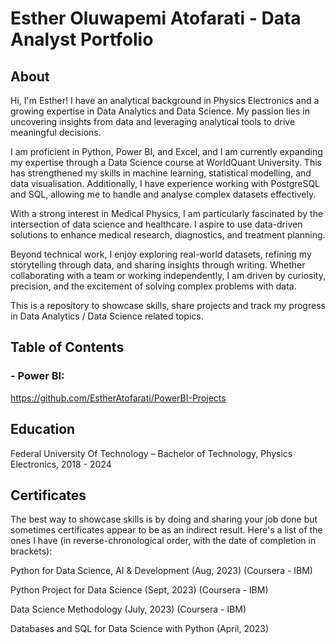 # Esther Oluwapemi Atofarati - Data Analyst Portfolio

## About

Hi, I'm Esther! I have an analytical background in Physics Electronics and a growing expertise in Data Analytics and Data Science. My passion lies in uncovering insights from data and leveraging analytical tools to drive meaningful decisions.  

I am proficient in Python, Power BI, and Excel, and I am currently expanding my expertise through a Data Science course at WorldQuant University. This has strengthened my skills in machine learning, statistical modelling, and data visualisation. Additionally, I have experience working with PostgreSQL and SQL, allowing me to handle and analyse complex datasets effectively.  

With a strong interest in Medical Physics, I am particularly fascinated by the intersection of data science and healthcare. I aspire to use data-driven solutions to enhance medical research, diagnostics, and treatment planning.  

Beyond technical work, I enjoy exploring real-world datasets, refining my storytelling through data, and sharing insights through writing. Whether collaborating with a team or working independently, I am driven by curiosity, precision, and the excitement of solving complex problems with data.

This is a repository to showcase skills, share projects and track my progress in Data Analytics / Data Science related topics.

## Table of Contents
### - Power BI:
https://github.com/EstherAtofarati/PowerBI-Projects

## Education

Federal University Of Technology – Bachelor of Technology, Physics Electronics, 2018 - 2024

## Certificates
The best way to showcase skills is by doing and sharing your job done but sometimes certificates appear to be as an indirect result. Here's a list of the ones I have (in reverse-chronological order, with the date of completion in brackets):

Python for Data Science, AI & Development  (Aug, 2023) (Coursera - IBM)

Python Project for Data Science (Sept, 2023) (Coursera - IBM)

Data Science Methodology  (July, 2023) (Coursera - IBM)

Databases and SQL for Data Science with Python (April, 2023)
